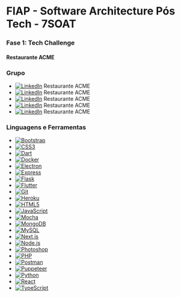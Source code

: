 # FIAP - Software Architecture Pós Tech - 7SOAT
### Fase 1: Tech Challenge

#### Restaurante ACME

### Grupo
- [![LinkedIn](https://raw.githubusercontent.com/rahuldkjain/github-profile-readme-generator/master/src/images/icons/Social/linked-in-alt.svg)](https://linkedin.com/in/mauricio-carvalho-programmer) Restaurante ACME
- [![LinkedIn](https://raw.githubusercontent.com/rahuldkjain/github-profile-readme-generator/master/src/images/icons/Social/linked-in-alt.svg)](https://linkedin.com/in/mauricio-carvalho-programmer) Restaurante ACME
- [![LinkedIn](https://raw.githubusercontent.com/rahuldkjain/github-profile-readme-generator/master/src/images/icons/Social/linked-in-alt.svg)](https://linkedin.com/in/mauricio-carvalho-programmer) Restaurante ACME
- [![LinkedIn](https://raw.githubusercontent.com/rahuldkjain/github-profile-readme-generator/master/src/images/icons/Social/linked-in-alt.svg)](https://linkedin.com/in/mauricio-carvalho-programmer) Restaurante ACME
- [![LinkedIn](https://raw.githubusercontent.com/rahuldkjain/github-profile-readme-generator/master/src/images/icons/Social/linked-in-alt.svg)](https://linkedin.com/in/mauricio-carvalho-programmer) Restaurante ACME

### Linguagens e Ferramentas
- [![Bootstrap](https://raw.githubusercontent.com/devicons/devicon/master/icons/bootstrap/bootstrap-plain-wordmark.svg)](https://getbootstrap.com) 
- [![CSS3](https://raw.githubusercontent.com/devicons/devicon/master/icons/css3/css3-original-wordmark.svg)](https://www.w3schools.com/css/)
- [![Dart](https://www.vectorlogo.zone/logos/dartlang/dartlang-icon.svg)](https://dart.dev)
- [![Docker](https://raw.githubusercontent.com/devicons/devicon/master/icons/docker/docker-original-wordmark.svg)](https://www.docker.com/)
- [![Electron](https://raw.githubusercontent.com/devicons/devicon/master/icons/electron/electron-original.svg)](https://www.electronjs.org)
- [![Express](https://raw.githubusercontent.com/devicons/devicon/master/icons/express/express-original-wordmark.svg)](https://expressjs.com)
- [![Flask](https://www.vectorlogo.zone/logos/pocoo_flask/pocoo_flask-icon.svg)](https://flask.palletsprojects.com/)
- [![Flutter](https://www.vectorlogo.zone/logos/flutterio/flutterio-icon.svg)](https://flutter.dev)
- [![Git](https://www.vectorlogo.zone/logos/git-scm/git-scm-icon.svg)](https://git-scm.com/)
- [![Heroku](https://www.vectorlogo.zone/logos/heroku/heroku-icon.svg)](https://heroku.com)
- [![HTML5](https://raw.githubusercontent.com/devicons/devicon/master/icons/html5/html5-original-wordmark.svg)](https://www.w3.org/html/)
- [![JavaScript](https://raw.githubusercontent.com/devicons/devicon/master/icons/javascript/javascript-original.svg)](https://developer.mozilla.org/en-US/docs/Web/JavaScript)
- [![Mocha](https://www.vectorlogo.zone/logos/mochajs/mochajs-icon.svg)](https://mochajs.org)
- [![MongoDB](https://raw.githubusercontent.com/devicons/devicon/master/icons/mongodb/mongodb-original-wordmark.svg)](https://www.mongodb.com/)
- [![MySQL](https://raw.githubusercontent.com/devicons/devicon/master/icons/mysql/mysql-original-wordmark.svg)](https://www.mysql.com/)
- [![Next.js](https://cdn.worldvectorlogo.com/logos/nextjs-2.svg)](https://nextjs.org/)
- [![Node.js](https://raw.githubusercontent.com/devicons/devicon/master/icons/nodejs/nodejs-original-wordmark.svg)](https://nodejs.org)
- [![Photoshop](https://raw.githubusercontent.com/devicons/devicon/master/icons/photoshop/photoshop-line.svg)](https://www.photoshop.com/en)
- [![PHP](https://raw.githubusercontent.com/devicons/devicon/master/icons/php/php-original.svg)](https://www.php.net)
- [![Postman](https://www.vectorlogo.zone/logos/getpostman/getpostman-icon.svg)](https://postman.com)
- [![Puppeteer](https://www.vectorlogo.zone/logos/pptrdev/pptrdev-official.svg)](https://github.com/puppeteer/puppeteer)
- [![Python](https://raw.githubusercontent.com/devicons/devicon/master/icons/python/python-original.svg)](https://www.python.org)
- [![React](https://raw.githubusercontent.com/devicons/devicon/master/icons/react/react-original-wordmark.svg)](https://reactjs.org/)
- [![TypeScript](https://raw.githubusercontent.com/devicons/devicon/master/icons/typescript/typescript-original.svg)](https://www.typescriptlang.org/)
